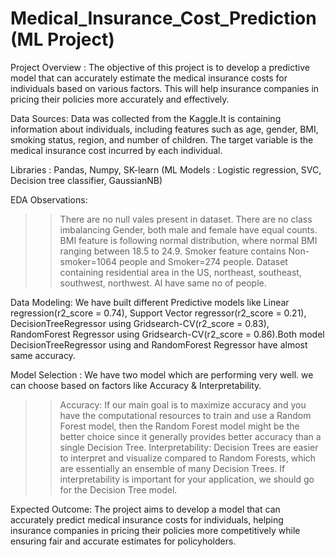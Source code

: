 # Medical_Insurance_Cost_Prediction (ML Project)

Project Overview : The objective of this project is to develop a predictive model that can accurately estimate the medical insurance costs for individuals based on various factors. This will help insurance companies in pricing their policies more accurately and effectively.

Data Sources: Data was collected from the Kaggle.It is containing information about individuals, including features such as age, gender, BMI, smoking status, region, and number of children. The target variable is the medical insurance cost incurred by each individual.

Libraries : Pandas, Numpy, SK-learn (ML Models : Logistic regression, SVC, Decision tree classifier, GaussianNB)

EDA Observations:
>>There are no null vales present in dataset.
>>There are no class imbalancing Gender, both male and female have equal counts.
>>BMI feature is following normal distribution, where normal BMI ranging between 18.5 to 24.9.
>>Smoker feature contains Non-smoker=1064 people and Smoker=274 people.
>>Dataset containing residential area in the US, northeast, southeast, southwest, northwest. Al have same no of people.

Data Modeling: We have built different Predictive models like Linear regression(r2_score = 0.74), Support Vector regressor(r2_score = 0.21), DecisionTreeRegressor using Gridsearch-CV(r2_score = 0.83), RandomForest Regressor using Gridsearch-CV(r2_score = 0.86).Both model DecisionTreeRegressor using and RandomForest Regressor have almost same accuracy.

Model Selection : We have two model which are performing very well. we can choose based on factors like Accuracy & Interpretability.

>>Accuracy: If our main goal is to maximize accuracy and you have the computational resources to train and use a Random Forest model, then the Random Forest model might be the better choice since it generally provides better accuracy than a single Decision Tree.
>>Interpretability: Decision Trees are easier to interpret and visualize compared to Random Forests, which are essentially an ensemble of many Decision Trees. If interpretability is important for your application, we should go for the Decision Tree model.

Expected Outcome:
The project aims to develop a model that can accurately predict medical insurance costs for individuals, helping insurance companies in pricing their policies more competitively while ensuring fair and accurate estimates for policyholders.

